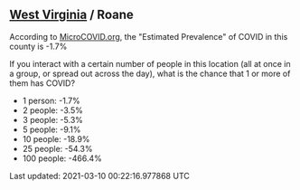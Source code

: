 
## [West Virginia](/united-states/west-virginia) / Roane

According to [MicroCOVID.org](http://microcovid.org),
the "Estimated Prevalence" of COVID in this county is -1.7%

If you interact with a certain number of people in this location
(all at once in a group, or spread out across the day), what is the chance that
1 or more of them has COVID?

- 1 person: -1.7%
- 2 people: -3.5%
- 3 people: -5.3%
- 5 people: -9.1%
- 10 people: -18.9%
- 25 people: -54.3%
- 100 people: -466.4%

Last updated: 2021-03-10 00:22:16.977868 UTC
